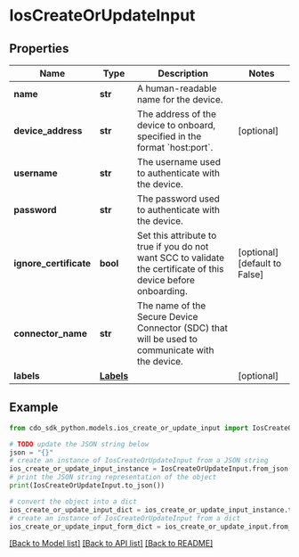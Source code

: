 # IosCreateOrUpdateInput


## Properties

Name | Type | Description | Notes
------------ | ------------- | ------------- | -------------
**name** | **str** | A human-readable name for the device. | 
**device_address** | **str** | The address of the device to onboard, specified in the format &#x60;host:port&#x60;. | [optional] 
**username** | **str** | The username used to authenticate with the device. | 
**password** | **str** | The password used to authenticate with the device. | 
**ignore_certificate** | **bool** | Set this attribute to true if you do not want SCC to validate the certificate of this device before onboarding. | [optional] [default to False]
**connector_name** | **str** | The name of the Secure Device Connector (SDC) that will be used to communicate with the device. | 
**labels** | [**Labels**](Labels.md) |  | [optional] 

## Example

```python
from cdo_sdk_python.models.ios_create_or_update_input import IosCreateOrUpdateInput

# TODO update the JSON string below
json = "{}"
# create an instance of IosCreateOrUpdateInput from a JSON string
ios_create_or_update_input_instance = IosCreateOrUpdateInput.from_json(json)
# print the JSON string representation of the object
print(IosCreateOrUpdateInput.to_json())

# convert the object into a dict
ios_create_or_update_input_dict = ios_create_or_update_input_instance.to_dict()
# create an instance of IosCreateOrUpdateInput from a dict
ios_create_or_update_input_form_dict = ios_create_or_update_input.from_dict(ios_create_or_update_input_dict)
```
[[Back to Model list]](../README.md#documentation-for-models) [[Back to API list]](../README.md#documentation-for-api-endpoints) [[Back to README]](../README.md)


